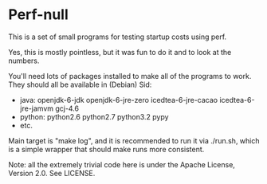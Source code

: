# Perf-null

This is a set of small programs for testing startup costs using perf.

Yes, this is mostly pointless, but it was fun to do it and to look at
the numbers.

You'll need lots of packages installed to make all of the programs to
work. They should all be available in (Debian) Sid:

- java: openjdk-6-jdk openjdk-6-jre-zero icedtea-6-jre-cacao icedtea-6-jre-jamvm gcj-4.6
- python: python2.6 python2.7 python3.2 pypy
- etc.

Main target is "make log", and it is recommended to run it via
./run.sh, which is a simple wrapper that should make runs more
consistent.

Note: all the extremely trivial code here is under the Apache License,
Version 2.0. See LICENSE.
